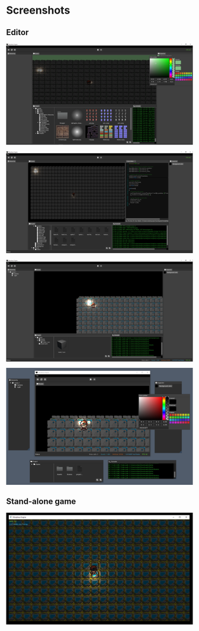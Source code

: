 # Screenshots

## Editor

![](./000.png?raw=true "First version of the editor")

![](./001.png?raw=true "Support for code editor")

![](./002.png?raw=true "Scene builder")

![](./003.png?raw=true "Arrange viewport")

## Stand-alone game

![](./004.png?raw=true "Stand-alone game")
